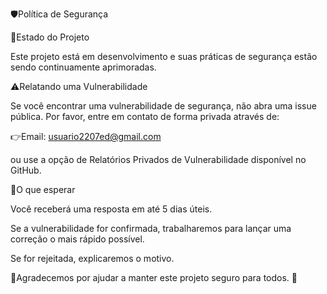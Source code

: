 🛡️Política de Segurança

📑Estado do Projeto

Este projeto está em desenvolvimento e suas práticas de segurança estão sendo continuamente aprimoradas.

⚠️Relatando uma Vulnerabilidade

Se você encontrar uma vulnerabilidade de segurança, não abra uma issue pública.
Por favor, entre em contato de forma privada através de:

👉Email: usuario2207ed@gmail.com

ou use a opção de Relatórios Privados de Vulnerabilidade disponível no GitHub.

📝O que esperar

Você receberá uma resposta em até 5 dias úteis.

Se a vulnerabilidade for confirmada, trabalharemos para lançar uma correção o mais rápido possível.

Se for rejeitada, explicaremos o motivo.


🤝Agradecemos por ajudar a manter este projeto seguro para todos. 🙏
